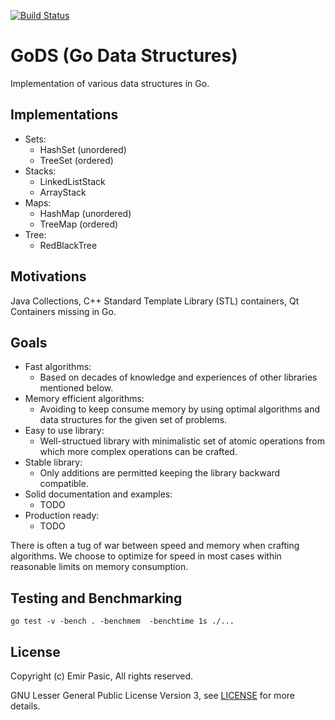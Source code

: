 [![Build Status](https://travis-ci.org/emirpasic/gods.svg)](https://travis-ci.org/emirpasic/gods) 

# GoDS (Go Data Structures)

Implementation of various data structures in Go. 

## Implementations

- Sets:
  - HashSet (unordered)
  - TreeSet (ordered)
- Stacks:
  - LinkedListStack
  - ArrayStack
- Maps:
  - HashMap (unordered)
  - TreeMap (ordered)
- Tree:
  - RedBlackTree

## Motivations

Java Collections, C++ Standard Template Library (STL) containers, Qt Containers missing in Go. 

## Goals

- Fast algorithms: 
  - Based on decades of knowledge and experiences of other libraries mentioned below.
- Memory efficient algorithms: 
  - Avoiding to keep consume memory by using optimal algorithms and data structures for the given set of problems.
- Easy to use library: 
  - Well-structued library with minimalistic set of atomic operations from which more complex operations can be crafted.
- Stable library: 
  - Only additions are permitted keeping the library backward compatible.
- Solid documentation and examples: 
  - TODO
- Production ready: 
  - TODO 

There is often a tug of war between speed and memory when crafting algorithms. We choose to optimize for speed in most cases within reasonable limits on memory consumption.

## Testing and Benchmarking

`go test -v -bench . -benchmem  -benchtime 1s ./...`

## License

Copyright (c) Emir Pasic, All rights reserved.

GNU Lesser General Public License Version 3, see [LICENSE](https://github.com/emirpasic/gods/blob/master/LICENSE) for more details.